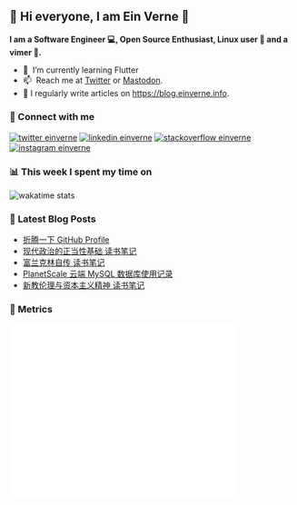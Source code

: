 ## 👋 Hi everyone, I am Ein Verne 👋

**I am a Software Engineer 💻, Open Source Enthusiast, Linux user :penguin: and a vimer :man:.**

- 🌱 &nbsp;I’m currently learning Flutter
- 📫 &nbsp;Reach me at [Twitter](https://twitter.com/einverne) or <a rel="me" href="https://m.gtk.pw/@einverne">Mastodon</a>.
- 📝 I regularly write articles on <https://blog.einverne.info>.


### 🔗 Connect with me
<a href="https://twitter.com/einverne" target="_blank"><img align="center" src="https://raw.githubusercontent.com/rahuldkjain/github-profile-readme-generator/master/src/images/icons/Social/twitter.svg" alt="twitter einverne" height="30" width="40" /></a>
<a href="https://linkedin.com/in/einverne" target="_blank"><img align="center" src="https://raw.githubusercontent.com/rahuldkjain/github-profile-readme-generator/master/src/images/icons/Social/linked-in-alt.svg" alt="linkedin einverne" height="30" width="40" /></a>
<a href="https://stackoverflow.com/users/1820217/einverne" target="_blank"><img align="center" src="https://raw.githubusercontent.com/rahuldkjain/github-profile-readme-generator/master/src/images/icons/Social/stack-overflow.svg" alt="stackoverflow einverne" height="30" width="40" /></a>
<a href="https://instagram.com/einverne" target="_blank"><img align="center" src="https://raw.githubusercontent.com/rahuldkjain/github-profile-readme-generator/master/src/images/icons/Social/instagram.svg" alt="instagram einverne" height="30" width="40" /></a>

### 📊 This week I spent my time on

![wakatime stats](https://github-readme-stats.vercel.app/api/wakatime?username=einverne&api_domain=wakapi.einverne.info&hide_title=true&hide_border=true&langs_count=5&bg_color=00000000&text_color=777&layout=compact)

### 📕 Latest Blog Posts
<!-- BLOG-POST-LIST:START -->
- [折腾一下 GitHub Profile](https://einverne.github.io/post/2022/09/github-profile.html)
- [现代政治的正当性基础 读书笔记](https://einverne.github.io/post/2022/09/modern-politics.html)
- [富兰克林自传 读书笔记](https://einverne.github.io/post/2022/08/franklin-autobiography.html)
- [PlanetScale 云端 MySQL 数据库使用记录](https://einverne.github.io/post/2022/08/planetscale-mysql-service.html)
- [新教伦理与资本主义精神 读书笔记](https://einverne.github.io/post/2022/08/the-protestant-ethic-and-the-spirit-of-capitalism.html)
<!-- BLOG-POST-LIST:END -->

### 👻 Metrics
<img align="left" src="/metrics.base.svg" alt="Metrics" width="400">
